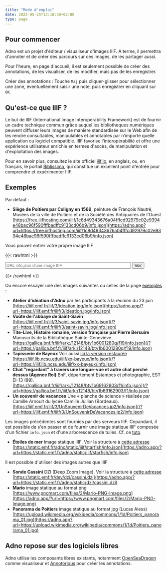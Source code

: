 ```yaml
---
title: "Mode d'emploi"
date: 2022-05-25T13:18:58+02:00
type: page
---
```


## Pour commencer

Adno est un projet d'éditeur / visualiseur d'images IIIF. A terme, il permettra d'annoter et de créer des parcours sur ces images, de les partager aussi.


Pour l'heure, en page d'accueil, il est seulement possible de créer des annotations, de les visualiser, de les modifier, mais pas de les enregistrer.

Créer des annotations
: Touche `Maj` puis cliquer-glisser pour sélectionner une zone, éventuellement saisir une note, puis enregistrer en cliquant sur `OK`.

## Qu'est-ce que IIIF ?

Le but de IIIF (International Image Interoperability Framework) est de fournir un cadre technique commun grâce auquel les bibliothèques numériques peuvent diffuser leurs images de manière standardisée sur le Web afin de les rendre consultables, manipulables et annotables par n’importe quelle application ou logiciel compatible. IIIF favorise l'interopérabilité et offre une expérience utilisateur enrichie en termes d'accès, de manipulation et d'exploitation des images.

Pour en savoir plus, consultez le site officiel [iiif.io](https://iiif.io), en anglais, ou, en français, le portail [Biblissima](https://iiif.biblissima.fr/), qui constitue un excellent point d'entrée pour comprendre et expérimenter IIIF.

## Exemples

Par défaut :
- __Siège de Poitiers par Coligny en 1569__, peinture de François Nautré,
Musées de la ville de Poitiers et de la Société des Antiquaires de l'Ouest  
[https://free.iiifhosting.com/iiif/1c8d49343676a04fffcd92979c02e9394e48bac96f590fffbadffc9133cd06b9/info.json](https://adno.app?url=https://free.iiifhosting.com/iiif/1c8d49343676a04fffcd92979c02e9394e48bac96f590fffbadffc9133cd06b9/info.json)

Vous pouvez entrer votre propre image IIIF

{{< rawhtml >}}
<form action="/" method="get">
  <input type="url" id="url" name="url" placeholder="URL info.json d'une image IIIF" style="width: 80%">
  <input type="submit" value="Voir">
</form>
{{< /rawhtml >}}

Ou encore essayer une des images suivantes ou celles de la page [exemples](/exemple/) :

- __Atelier d'idéation d'Adno__ par les participants à la réunion du 23 juin  
[https://iiif.emf.fr/iiif/3/ideation.jpg/info.json](https://adno.app/?url=https://iiif.emf.fr/iiif/3/ideation.jpg/info.json) 
- __Voûte de l'abbaye de Saint-Savin__  
[https://iiif.emf.fr/iiif/3/saint-savin.jpg/info.json](/?url=https://iiif.emf.fr/iiif/3/saint-savin.jpg/info.json)
- __Tite-Live, Histoire romaine, version française par Pierre Bersuire__ Manuscrits de la Bibliothèque Sainte-Geneviève.    
[https://gallica.bnf.fr/iiif/ark:/12148/btv1b6001280q/f19/info.json](/?url=https://gallica.bnf.fr/iiif/ark:/12148/btv1b6001280q/f19/info.json)
- __Tapisserie de Bayeux__ Voir aussi [ici la version restaurée](https://www.bayeuxmuseum.com/la-tapisserie-de-bayeux/decouvrir-la-tapisserie-de-bayeux/explorer-la-tapisserie-de-bayeux-en-ligne/)  
[https://iiif.lib.ncsu.edu/iiif/xx-bayeux/info.json](/?url=https://iiif.lib.ncsu.edu/iiif/xx-bayeux/info.json)
- __Chat "regardant" à travers une longue-vue et autre chat perché dessus (Agence Rol)__ BnF, département Estampes et photographie, EST EI-13 (89).  
[https://gallica.bnf.fr/iiif/ark:/12148/btv1b69162903/f1/info.json](/?url=https://gallica.bnf.fr/iiif/ark:/12148/btv1b69162903/f1/info.json)
- __Un souvenir de vacances__ Une « planche de science » réalisée par Camille Arnoult du lycée Camille Jullian (Bordeaux).  
[https://iiif.emf.fr/iiif/3/UnSouvenirDeVacances.jp2/info.json](/?url=https://iiif.emf.fr/iiif/3/UnSouvenirDeVacances.jp2/info.json)

Les images précédentes sont fournies par des serveurs IIIF. Cepandant, il est possible de s'en passer et de fournir une image statique IIIF composée d'un fichier `info.json` et d'une arborescence de tuiles. Cf. ce [tuto](http://ronallo.com/iiif-workshop-new/image-api/image-servers/static.html).
- __Étoiles de mer__ Image statique IIIF. Voir la structure à [cette adresse](https://static.emf.fr/adno/static/iiif/starfish/)   
[https://static.emf.fr/adno/static/iiif/starfish/info.json](https://adno.app/?url=https://static.emf.fr/adno/static/iiif/starfish/info.json)

Il est possible d'utiliser des images autres que IIIF
- __Sonde Cassini__ DZI (Deep Zoom Image). Voir la structure à [cette adresse](https://static.emf.fr/adno/static/dzi/)  
[https://static.emf.fr/dev/dzi/cassini.dzi](https://adno.app/?url=https://static.emf.fr/adno/static/dzi/cassini.dzi)
- __Mario__ image statique au format png  
[https://www.pngmart.com/files/2/Mario-PNG-Image.png](https://adno.app/?url=https://www.pngmart.com/files/2/Mario-PNG-Image.png)
- __Panorama de Poitiers__ image statique au format jpg (Lucas Aless)  
[https://upload.wikimedia.org/wikipedia/commons/1/1d/Poitiers_panorama_01.jpg](https://adno.app?url=https://upload.wikimedia.org/wikipedia/commons/1/1d/Poitiers_panorama_01.jpg)

## Adno repose sur des logiciels libres

Adno utilise les composants libres existants, notamment [OpenSeaDragon](https://openseadragon.github.io/) comme visualiseur et [Annotorious](https://recogito.github.io/annotorious/) pour créer les annotations.
